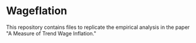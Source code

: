 # Wageflation
This repository contains files to replicate the empirical analysis in the paper "A Measure of Trend Wage Inflation."
